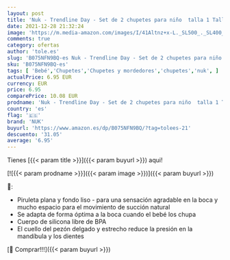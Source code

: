 ```yaml
---
layout: post
title: 'Nuk - Trendline Day - Set de 2 chupetes para niño  talla 1 Talla:6-18 meses  modelo surtido'
date: 2021-12-28 21:32:24
image: 'https://m.media-amazon.com/images/I/41Altnz+x-L._SL500_._SL400_.jpg'
comments: true
category: ofertas
author: 'tole.es'
slug: 'B075NFN9BQ-es Nuk - Trendline Day - Set de 2 chupetes para niño talla 1...'
sku: 'B075NFN9BQ-es'
tags: [ 'Bebé','Chupetes','Chupetes y mordedores','chupetes','nuk', ]
actualPrice: 6.95 EUR
currency: EUR
price: 6.95
comparePrice: 10.08 EUR
prodname: 'Nuk - Trendline Day - Set de 2 chupetes para niño  talla 1 Talla:6-18 meses  modelo surtido'
country: 'es'
flag: '🇪🇸'
brand: 'NUK'
buyurl: 'https://www.amazon.es/dp/B075NFN9BQ/?tag=tolees-21'
descuento: '31.05'
average: '6.95'
---
```


Tienes [{{< param title >}}]({{< param buyurl >}}) aqui!

[![{{< param prodname >}}]({{< param image >}})]({{< param buyurl >}})

🔎:

- Piruleta plana y fondo liso - para una sensación agradable en la boca y mucho espacio para el movimiento de succión natural
- Se adapta de forma óptima a la boca cuando el bebé los chupa
- Cuerpo de silicona libre de BPA
- El cuello del pezón delgado y estrecho reduce la presión en la mandíbula y los dientes

[🛒 Comprar!!!]({{< param buyurl >}})
